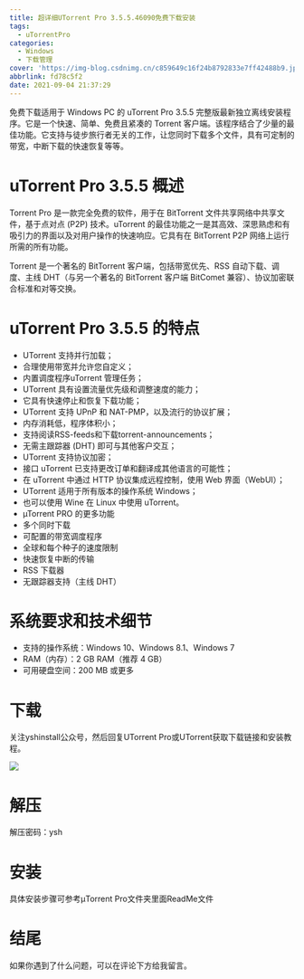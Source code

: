 ```yaml
---
title: 超详细UTorrent Pro 3.5.5.46090免费下载安装
tags:
  - uTorrentPro
categories:
  - Windows
  - 下载管理
cover: 'https://img-blog.csdnimg.cn/c859649c16f24b8792833e7ff42488b9.jpg'
abbrlink: fd78c5f2
date: 2021-09-04 21:37:29
---
```


免费下载适用于 Windows PC 的 uTorrent Pro 3.5.5 完整版最新独立离线安装程序。它是一个快速、简单、免费且紧凑的 Torrent 客户端。该程序结合了少量的最佳功能。它支持与徒步旅行者无关的工作，让您同时下载多个文件，具有可定制的带宽，中断下载的快速恢复等等。

# uTorrent Pro 3.5.5 概述
Torrent Pro 是一款完全免费的软件，用于在 BitTorrent 文件共享网络中共享文件，基于点对点 (P2P) 技术。uTorrent 的最佳功能之一是其高效、深思熟虑和有吸引力的界面以及对用户操作的快速响应。它具有在 BitTorrent P2P 网络上运行所需的所有功能。

Torrent 是一个著名的 BitTorrent 客户端，包括带宽优先、RSS 自动下载、调度、主线 DHT（与另一个著名的 BitTorrent 客户端 BitComet 兼容）、协议加密联合标准和对等交换。

# uTorrent Pro 3.5.5 的特点
- UTorrent 支持并行加载；
- 合理使用带宽并允许您自定义；
- 内置调度程序uTorrent 管理任务；
- UTorrent 具有设置流量优先级和调整速度的能力；
- 它具有快速停止和恢复下载功能；
- UTorrent 支持 UPnP 和 NAT-PMP，以及流行的协议扩展；
- 内存消耗低，程序体积小；
- 支持阅读RSS-feeds和下载torrent-announcements；
- 无需主跟踪器 (DHT) 即可与其他客户交互；
- UTorrent 支持协议加密；
- 接口 uTorrent 已支持更改订单和翻译成其他语言的可能性；
- 在 uTorrent 中通过 HTTP 协议集成远程控制，使用 Web 界面（WebUI）；
- UTorrent 适用于所有版本的操作系统 Windows；
- 也可以使用 Wine 在 Linux 中使用 uTorrent。
- µTorrent PRO 的更多功能
- 多个同时下载
- 可配置的带宽调度程序
- 全球和每个种子的速度限制
- 快速恢复中断的传输
- RSS 下载器
- 无跟踪器支持（主线 DHT）

# 系统要求和技术细节
- 支持的操作系统：Windows 10、Windows 8.1、Windows 7
- RAM（内存）：2 GB RAM（推荐 4 GB）
- 可用硬盘空间：200 MB 或更多

# 下载
关注yshinstall公众号，然后回复UTorrent Pro或UTorrent获取下载链接和安装教程。

![](https://img-blog.csdnimg.cn/f824f9d6c4ca40549a3d02de1938c17c.jpg#pic_center)

# 解压
解压密码：ysh

# 安装
具体安装步骤可参考µTorrent Pro文件夹里面ReadMe文件

# 结尾
如果你遇到了什么问题，可以在评论下方给我留言。











